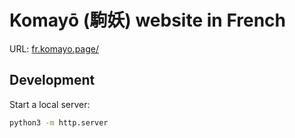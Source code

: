 # Komayō (駒妖) website in French

URL: [fr.komayo.page/](https://fr.komayo.page/)

## Development

Start a local server:

```sh
python3 -m http.server
```
